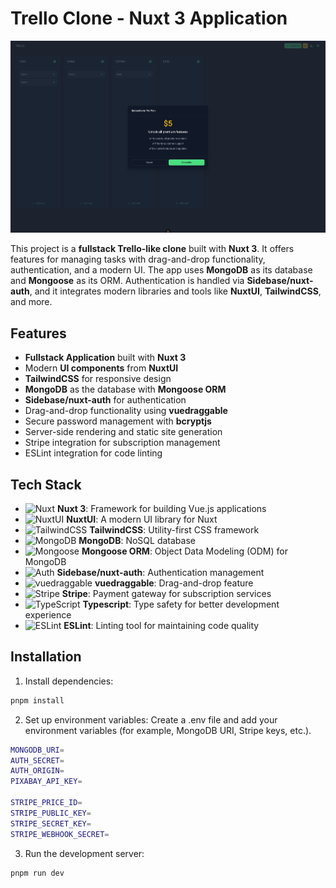 # Trello Clone - Nuxt 3 Application

![image](public/images/screenshot.jpeg)

This project is a **fullstack Trello-like clone** built with **Nuxt 3**. It offers features for managing tasks with drag-and-drop functionality, authentication, and a modern UI. The app uses **MongoDB** as its database and **Mongoose** as its ORM. Authentication is handled via **Sidebase/nuxt-auth**, and it integrates modern libraries and tools like **NuxtUI**, **TailwindCSS**, and more.

## Features

- **Fullstack Application** built with **Nuxt 3**
- Modern **UI components** from **NuxtUI**
- **TailwindCSS** for responsive design
- **MongoDB** as the database with **Mongoose ORM**
- **Sidebase/nuxt-auth** for authentication
- Drag-and-drop functionality using **vuedraggable**
- Secure password management with **bcryptjs**
- Server-side rendering and static site generation
- Stripe integration for subscription management
- ESLint integration for code linting

## Tech Stack

- ![Nuxt](https://img.shields.io/badge/Nuxt-00DC82?style=flat-square&logo=nuxt.js&logoColor=white) **Nuxt 3**: Framework for building Vue.js applications
- ![NuxtUI](https://img.shields.io/badge/NuxtUI-35495E?style=flat-square&logo=vue.js&logoColor=white) **NuxtUI**: A modern UI library for Nuxt
- ![TailwindCSS](https://img.shields.io/badge/TailwindCSS-38B2AC?style=flat-square&logo=tailwind-css&logoColor=white) **TailwindCSS**: Utility-first CSS framework
- ![MongoDB](https://img.shields.io/badge/MongoDB-47A248?style=flat-square&logo=mongodb&logoColor=white) **MongoDB**: NoSQL database
- ![Mongoose](https://img.shields.io/badge/Mongoose-880000?style=flat-square&logo=mongoose&logoColor=white) **Mongoose ORM**: Object Data Modeling (ODM) for MongoDB
- ![Auth](https://img.shields.io/badge/Auth-SidebaseAuth-000?style=flat-square&logo=auth0&logoColor=white) **Sidebase/nuxt-auth**: Authentication management
- ![vuedraggable](https://img.shields.io/badge/Drag%20%26%20Drop-vuedraggable-4FC08D?style=flat-square&logo=vue.js&logoColor=white) **vuedraggable**: Drag-and-drop feature
- ![Stripe](https://img.shields.io/badge/Stripe-008CDD?style=flat-square&logo=stripe&logoColor=white) **Stripe**: Payment gateway for subscription services
- ![TypeScript](https://img.shields.io/badge/Typescript-3178C6?style=flat-square&logo=typescript&logoColor=white) **Typescript**: Type safety for better development experience
- ![ESLint](https://img.shields.io/badge/ESLint-4B32C3?style=flat-square&logo=eslint&logoColor=white) **ESLint**: Linting tool for maintaining code quality

## Installation

1. Install dependencies:
```bash
pnpm install
```

2. Set up environment variables:
Create a .env file and add your environment variables (for example, MongoDB URI, Stripe keys, etc.).
```bash
MONGODB_URI=
AUTH_SECRET=
AUTH_ORIGIN=
PIXABAY_API_KEY=

STRIPE_PRICE_ID=
STRIPE_PUBLIC_KEY=
STRIPE_SECRET_KEY=
STRIPE_WEBHOOK_SECRET=
```

3. Run the development server:
```bash
pnpm run dev
```
